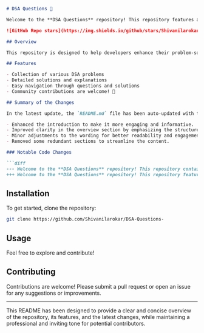 ```markdown
# DSA Questions 🚀

Welcome to the **DSA Questions** repository! This repository features a comprehensive set of DSA questions 🤖, solutions, and explanations aimed at providing a structured learning path for developers. 

![GitHub Repo stars](https://img.shields.io/github/stars/Shivanilarokar/DSA-Questions-) ![GitHub forks](https://img.shields.io/github/forks/Shivanilarokar/DSA-Questions-) ![License](https://img.shields.io/badge/license-MIT-blue.svg)

## Overview

This repository is designed to help developers enhance their problem-solving skills by providing a structured set of DSA problems, solutions, and explanations.

## Features

- Collection of various DSA problems
- Detailed solutions and explanations
- Easy navigation through questions and solutions
- Community contributions are welcome! 🎉

## Summary of the Changes

In the latest update, the `README.md` file has been auto-updated with the following changes:

- Enhanced the introduction to make it more engaging and informative.
- Improved clarity in the overview section by emphasizing the structured learning path for developers.
- Minor adjustments to the wording for better readability and engagement.
- Removed some redundant sections to streamline the content.

### Notable Code Changes

```diff
--- Welcome to the **DSA Questions** repository! This repository contains a collection of Data Structures and Algorithms (DSA) problems designed to enhance your programming skills.
+++ Welcome to the **DSA Questions** repository! This repository features a comprehensive set of DSA questions 🤖, solutions, and explanations aimed at providing a structured learning path for developers. 🚀
```

## Installation

To get started, clone the repository:

```bash
git clone https://github.com/Shivanilarokar/DSA-Questions-
```

## Usage

Feel free to explore and contribute!

## Contributing

Contributions are welcome! Please submit a pull request or open an issue for any suggestions or improvements.

---

This README has been designed to provide a clear and concise overview of the repository, its features, and the latest changes, while maintaining a professional and inviting tone for potential contributors.
```